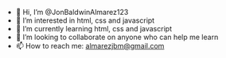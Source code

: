 - 👋 Hi, I’m @JonBaldwinAlmarez123
- 👀 I’m interested in html, css and javascript
- 🌱 I’m currently learning html, css and javascript
- 💞️ I’m looking to collaborate on anyone who can help me learn
- 📫 How to reach me: almarezjbm@gmail.com

<!---
JonBaldwinAlmarez123/JonBaldwinAlmarez123 is a ✨ special ✨ repository because its `README.md` (this file) appears on your GitHub profile.
You can click the Preview link to take a look at your changes.
--->
